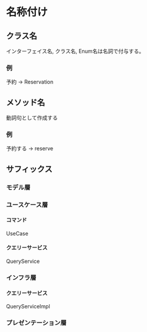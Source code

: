 名称付け
=====

## クラス名

インターフェイス名, クラス名, Enum名は名詞で付与する。

### 例

予約 -> Reservation

## メソッド名

動詞句として作成する

### 例

予約する -> reserve

## サフィックス

### モデル層

### ユースケース層

#### コマンド

UseCase

#### クエリーサービス

QueryService

### インフラ層

#### クエリーサービス

QueryServiceImpl

### プレゼンテーション層
